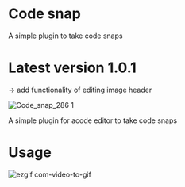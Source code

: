 # Code snap

A simple plugin to take code snaps

# Latest version 1.0.1

-> add functionality of editing image header

![Code_snap_286 1](https://github.com/mayank0274/acode-plugin-codesnap/assets/113236810/656d684f-46e1-40f6-b3a9-413b70009d46)

A simple plugin for acode editor to take code snaps

# Usage

![ezgif com-video-to-gif](https://github.com/mayank0274/acode-plugin-codesnap/assets/113236810/c8b094c4-fd6c-4b1d-8840-e576eb8ebc6f)
